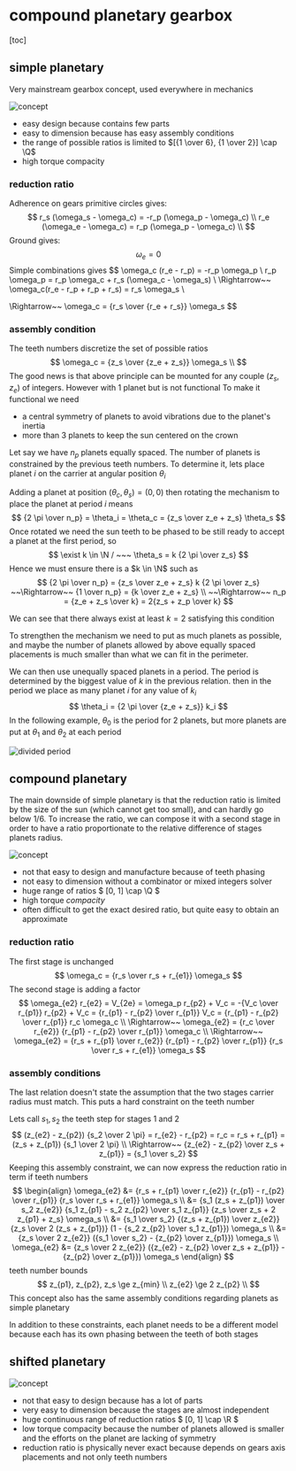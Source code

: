 # compound planetary gearbox

[toc]

## simple planetary

Very mainstream gearbox concept, used everywhere in mechanics

![concept](simple-planetary.svg)

- easy design because contains few parts
- easy to dimension because has easy assembly conditions
- the range of possible ratios is limited to $[{1 \over 6}, {1 \over 2}] \cap \Q$
- high torque compacity

### reduction ratio

Adherence on gears primitive circles gives:
$$
r_s (\omega_s - \omega_c) = -r_p (\omega_p - \omega_c) \\
r_e (\omega_e - \omega_c) = r_p (\omega_p - \omega_c) \\
$$
Ground gives:
$$
\omega_e = 0
$$
Simple combinations gives
$$
\omega_c (r_e - r_p) = -r_p \omega_p  \\
r_p \omega_p = r_p \omega_c + r_s (\omega_c - \omega_s)  \\
\Rightarrow~~ \omega_c(r_e - r_p + r_p + r_s) = r_s \omega_s \\

\Rightarrow~~ \omega_c = {r_s \over {r_e + r_s}} \omega_s
$$

### assembly condition

The teeth numbers discretize the set of possible ratios
$$
\omega_c = {z_s \over {z_e + z_s}} \omega_s \\
$$
The good news is that above principle can be mounted for any couple $(z_s, z_e)$ of integers. However with 1 planet but is not functional
To make it functional we need

- a central symmetry of planets to avoid vibrations due to the planet's inertia
- more than 3 planets to keep the sun centered on the crown

Let say we have $n_p$ planets equally spaced. The number of planets is constrained by the previous teeth numbers. To determine it, lets place planet $i$ on the carrier at angular position $\theta_i$

Adding a planet at position $(\theta_c, \theta_s) = (0,0)$ then rotating the mechanism to place the planet at period $i$ means
$$
{2 \pi \over n_p} = \theta_i = \theta_c = {z_s \over z_e + z_s} \theta_s
$$
Once rotated we need the sun teeth to be phased to be still ready to accept a planet at the first period, so
$$
\exist k \in \N / ~~~ \theta_s = k {2 \pi \over z_s}
$$
Hence we must ensure there is a $k \in \N$ such as
$$
{2 \pi \over n_p} = {z_s \over z_e + z_s} k {2 \pi \over z_s}  
~~\Rightarrow~~ {1 \over n_p} = {k \over z_e + z_s} \\
~~\Rightarrow~~ n_p = {z_e + z_s \over k} = 2{z_s + z_p \over k}
$$

We can see that there always exist at least $k = 2$ satisfying this condition

To strengthen the mechanism we need to put as much planets as possible, and maybe the number of planets allowed by above equally spaced placements is much smaller than what we can fit in the perimeter.

We can then use unequally spaced planets in a period. The period is determined by the biggest value of $k$ in the previous relation. then in the period we place as many planet $i$ for any value of $k_i$
$$
\theta_i = {2 \pi \over {z_e + z_s}} k_i
$$
In the following example, $\theta_0$ is the period for 2 planets, but more planets are put at $\theta_1$ and $\theta_2$ at each period

![divided period](divided-period.svg)

## compound planetary

The main downside of simple planetary is that the reduction ratio is limited by the size of the sun (which cannot get too small), and can hardly go below 1/6. To increase the ratio, we can compose it with a second stage in order to have a ratio proportionate to the relative difference of stages planets radius.

![concept](compound-planetary.svg)

- not that easy to design and manufacture because of teeth phasing
- not easy to dimension without a combinator or mixed integers solver
- huge range of ratios $ [0, 1] \cap \Q $
- high torque *compacity*
- often difficult to get the exact desired ratio, but quite easy to obtain an approximate

### reduction ratio

The first stage is unchanged
$$
\omega_c = {r_s \over r_s + r_{e1}} \omega_s
$$
The second stage is adding a factor
$$
\omega_{e2} r_{e2} = V_{2e} 
= \omega_p r_{p2} + V_c = -{V_c \over r_{p1}} r_{p2} + V_c 
= {r_{p1} - r_{p2} \over r_{p1}} V_c = {r_{p1} - r_{p2} \over r_{p1}} r_c \omega_c  \\
\Rightarrow~~ \omega_{e2} = {r_c \over r_{e2}} {r_{p1} - r_{p2} \over r_{p1}} \omega_c \\
\Rightarrow~~ \omega_{e2} = {r_s + r_{p1} \over r_{e2}} {r_{p1} - r_{p2} \over r_{p1}} {r_s \over r_s + r_{e1}} \omega_s
$$

### assembly conditions

The last relation doesn't state the assumption that the two stages carrier radius must match. This puts a hard constraint on the teeth number

Lets call $s_1, s_2$ the teeth step for stages 1 and 2
$$
(z_{e2} - z_{p2}) {s_2 \over 2 \pi} = r_{e2} - r_{p2} = r_c = r_s + r_{p1} = (z_s + z_{p1}) {s_1 \over 2 \pi} \\
\Rightarrow~~ {z_{e2} - z_{p2} \over z_s + z_{p1}} = {s_1 \over s_2}
$$
Keeping this assembly constraint, we can now express the reduction ratio in term if teeth numbers
$$
\begin{align}
\omega_{e2} 
	&= {r_s + r_{p1} \over r_{e2}} {r_{p1} - r_{p2} \over r_{p1}} {r_s \over r_s + r_{e1}} \omega_s \\
	&= {s_1 (z_s + z_{p1}) \over s_2 z_{e2}} {s_1 z_{p1} - s_2 z_{p2} \over s_1 z_{p1}} {z_s \over z_s + 2 z_{p1} + z_s} \omega_s \\
	&= {s_1 \over s_2} {(z_s + z_{p1}) \over z_{e2}} {z_s \over 2 (z_s + z_{p1})} (1 - {s_2 z_{p2} \over s_1 z_{p1}})  \omega_s \\
	&= {z_s \over 2 z_{e2}} ({s_1 \over s_2} - {z_{p2} \over z_{p1}})  \omega_s \\
\omega_{e2}	
	&= {z_s \over 2 z_{e2}} ({z_{e2} - z_{p2} \over z_s + z_{p1}} - {z_{p2} \over z_{p1}})  \omega_s
\end{align}
$$
teeth number bounds
$$
z_{p1}, z_{p2}, z_s \ge z_{min} \\
z_{e2} \ge 2 z_{p2} \\
$$
This concept also has the same assembly conditions regarding planets as simple planetary

In addition to these constraints, each planet needs to be a different model because each has its own phasing between the teeth of both stages

## shifted planetary

![concept](shifted-planetary.svg)

- not that easy to design because has a lot of parts
- very easy to dimension because the stages are almost independent
- huge continuous range of reduction ratios $ [0, 1] \cap \R $
- low torque compacity because the number of planets allowed is smaller and the efforts on the planet are lacking of symmetry
- reduction ratio is physically never exact because depends on gears axis placements and not only teeth numbers

